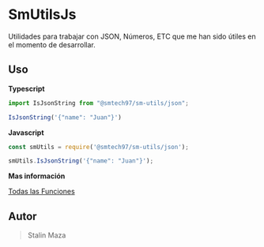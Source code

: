 # SmUtilsJs

Utilidades para trabajar con JSON, Números, ETC que me han sido útiles en el momento de desarrollar.

## Uso

**Typescript**

```TypeScript
import IsJsonString from "@smtech97/sm-utils/json";

IsJsonString('{"name": "Juan"}')
```

**Javascript**

```JavaScript
const smUtils = require('@smtech97/sm-utils/json');

smUtils.IsJsonString('{"name": "Juan"}');
```


**Mas información**

[Todas las Funciones](https://github.com/StalinMazaEpn/SM-UTILS-JS//blob/main/functions.md)

## Autor
> Stalin Maza